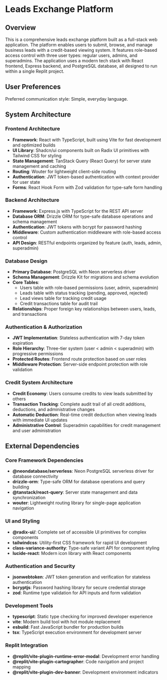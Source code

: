# Leads Exchange Platform

## Overview

This is a comprehensive leads exchange platform built as a full-stack web application. The platform enables users to submit, browse, and manage business leads with a credit-based viewing system. It features role-based access control with three user types: regular users, admins, and superadmins. The application uses a modern tech stack with React frontend, Express backend, and PostgreSQL database, all designed to run within a single Replit project.

## User Preferences

Preferred communication style: Simple, everyday language.

## System Architecture

### Frontend Architecture
- **Framework**: React with TypeScript, built using Vite for fast development and optimized builds
- **UI Library**: Shadcn/ui components built on Radix UI primitives with Tailwind CSS for styling
- **State Management**: TanStack Query (React Query) for server state management and caching
- **Routing**: Wouter for lightweight client-side routing
- **Authentication**: JWT token-based authentication with context provider for user state
- **Forms**: React Hook Form with Zod validation for type-safe form handling

### Backend Architecture
- **Framework**: Express.js with TypeScript for the REST API server
- **Database ORM**: Drizzle ORM for type-safe database operations and schema management
- **Authentication**: JWT tokens with bcrypt for password hashing
- **Middleware**: Custom authentication middleware with role-based access control
- **API Design**: RESTful endpoints organized by feature (auth, leads, admin, superadmin)

### Database Design
- **Primary Database**: PostgreSQL with Neon serverless driver
- **Schema Management**: Drizzle Kit for migrations and schema evolution
- **Core Tables**: 
  - Users table with role-based permissions (user, admin, superadmin)
  - Leads table with status tracking (pending, approved, rejected)
  - Lead views table for tracking credit usage
  - Credit transactions table for audit trail
- **Relationships**: Proper foreign key relationships between users, leads, and transactions

### Authentication & Authorization
- **JWT Implementation**: Stateless authentication with 7-day token expiration
- **Role Hierarchy**: Three-tier system (user < admin < superadmin) with progressive permissions
- **Protected Routes**: Frontend route protection based on user roles
- **Middleware Protection**: Server-side endpoint protection with role validation

### Credit System Architecture
- **Credit Economy**: Users consume credits to view leads submitted by others
- **Transaction Tracking**: Complete audit trail of all credit additions, deductions, and administrative changes
- **Automatic Deduction**: Real-time credit deduction when viewing leads with immediate UI updates
- **Administrative Control**: Superadmin capabilities for credit management and user administration

## External Dependencies

### Core Framework Dependencies
- **@neondatabase/serverless**: Neon PostgreSQL serverless driver for database connectivity
- **drizzle-orm**: Type-safe ORM for database operations and query building
- **@tanstack/react-query**: Server state management and data synchronization
- **wouter**: Lightweight routing library for single-page application navigation

### UI and Styling
- **@radix-ui/**: Complete set of accessible UI primitives for complex components
- **tailwindcss**: Utility-first CSS framework for rapid UI development
- **class-variance-authority**: Type-safe variant API for component styling
- **lucide-react**: Modern icon library with React components

### Authentication and Security
- **jsonwebtoken**: JWT token generation and verification for stateless authentication
- **bcryptjs**: Password hashing library for secure credential storage
- **zod**: Runtime type validation for API inputs and form validation

### Development Tools
- **typescript**: Static type checking for improved developer experience
- **vite**: Modern build tool with hot module replacement
- **esbuild**: Fast JavaScript bundler for production builds
- **tsx**: TypeScript execution environment for development server

### Replit Integration
- **@replit/vite-plugin-runtime-error-modal**: Development error handling
- **@replit/vite-plugin-cartographer**: Code navigation and project mapping
- **@replit/vite-plugin-dev-banner**: Development environment indicators